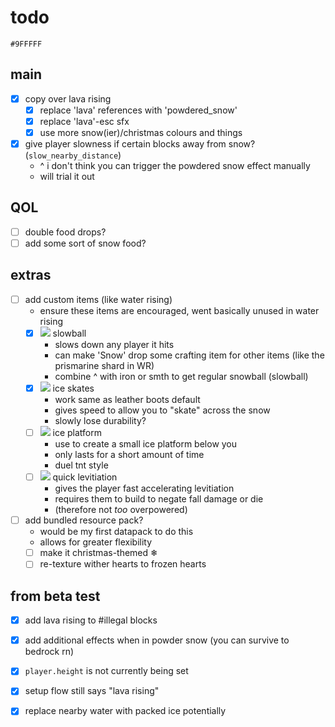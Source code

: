 # todo

```
#9FFFFF
```

## main
- [x] copy over lava rising
  - [x] replace 'lava' references with 'powdered_snow'
  - [x] replace 'lava'-esc sfx
  - [x] use more snow(ier)/christmas colours and things

- [x] give player slowness if certain blocks away from snow? (`slow_nearby_distance`)
  - ^ i don't think you can trigger the powdered snow effect manually
  - will trial it out

## QOL
- [ ] double food drops?
- [ ] add some sort of snow food?

## extras
- [ ] add custom items (like water rising)
  - ensure these items are encouraged, went basically unused in water rising
  - [x] ![](https://res.plexion.dev/minecraft/item/snowball.png) slowball
    - slows down any player it hits
    - can make 'Snow' drop some crafting item for other items (like the prismarine shard in WR)
    - combine ^ with iron or smth to get regular snowball (slowball)
  - [x] ![](https://res.plexion.dev/minecraft/item/iron_boots.png) ice skates
    - work same as leather boots default
    - gives speed to allow you to "skate" across the snow
    - slowly lose durability?
  - [ ] ![](https://res.plexion.dev/minecraft/item/ice.png) ice platform
    - use to create a small ice platform below you
    - only lasts for a short amount of time
    - duel tnt style
  - [ ] ![](https://res.plexion.dev/minecraft/item/splash_potion.png) quick levitiation
    - gives the player fast accelerating levitiation
    - requires them to build to negate fall damage or die
    - (therefore not *too* overpowered)

- [ ] add bundled resource pack?
  - would be my first datapack to do this
  - allows for greater flexibility
  - [ ] make it christmas-themed ❄
  - [ ] re-texture wither hearts to frozen hearts

## from beta test
- [x] add lava rising to #illegal blocks
- [x] add additional effects when in powder snow (you can survive to bedrock rn)
- [x] `player.height` is not currently being set
- [x] setup flow still says "lava rising"

- [x] replace nearby water with packed ice potentially